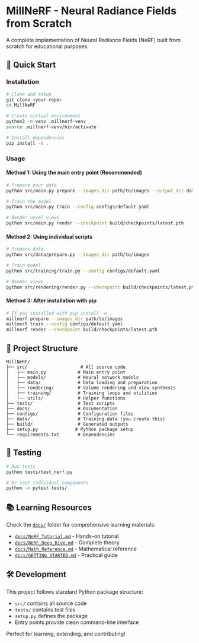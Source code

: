 # MillNeRF - Neural Radiance Fields from Scratch

A complete implementation of Neural Radiance Fields (NeRF) built from scratch for educational purposes.

## 🚀 Quick Start

### Installation
```bash
# Clone and setup
git clone <your-repo>
cd MillNeRF

# Create virtual environment
python3 -m venv .millnerf-venv
source .millnerf-venv/bin/activate

# Install dependencies
pip install -e .
```

### Usage

#### Method 1: Using the main entry point (Recommended)
```bash
# Prepare your data
python src/main.py prepare --images_dir path/to/images --output_dir data

# Train the model
python src/main.py train --config configs/default.yaml

# Render novel views
python src/main.py render --checkpoint build/checkpoints/latest.pth
```

#### Method 2: Using individual scripts
```bash
# Prepare data
python src/data/prepare.py --images_dir path/to/images

# Train model  
python src/training/train.py --config configs/default.yaml

# Render views
python src/rendering/render.py --checkpoint build/checkpoints/latest.pth
```

#### Method 3: After installation with pip
```bash
# If you installed with pip install -e .
millnerf prepare --images_dir path/to/images
millnerf train --config configs/default.yaml
millnerf render --checkpoint build/checkpoints/latest.pth
```

## 📁 Project Structure

```
MillNeRF/
├── src/                    # All source code
│   ├── main.py            # Main entry point
│   ├── models/            # Neural network models
│   ├── data/              # Data loading and preparation
│   ├── rendering/         # Volume rendering and view synthesis
│   ├── training/          # Training loops and utilities
│   └── utils/             # Helper functions
├── tests/                 # Test scripts
├── docs/                  # Documentation
├── configs/               # Configuration files
├── data/                  # Training data (you create this)
├── build/                 # Generated outputs
├── setup.py              # Python package setup
└── requirements.txt       # Dependencies
```

## 🧪 Testing

```bash
# Run tests
python tests/test_nerf.py

# Or test individual components
python -m pytest tests/
```

## 📚 Learning Resources

Check the [`docs/`](docs/) folder for comprehensive learning materials:
- [`docs/NeRF_Tutorial.md`](docs/NeRF_Tutorial.md) - Hands-on tutorial
- [`docs/NeRF_Deep_Dive.md`](docs/NeRF_Deep_Dive.md) - Complete theory
- [`docs/Math_Reference.md`](docs/Math_Reference.md) - Mathematical reference
- [`docs/GETTING_STARTED.md`](docs/GETTING_STARTED.md) - Practical guide

## 🛠️ Development

This project follows standard Python package structure:
- `src/` contains all source code
- `tests/` contains test files  
- `setup.py` defines the package
- Entry points provide clean command-line interface

Perfect for learning, extending, and contributing!